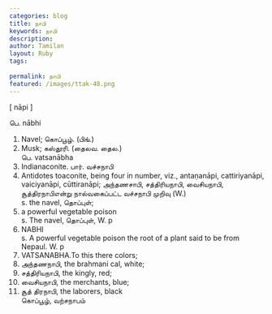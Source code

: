 ```yaml
---
categories: blog
title: நாபி
keywords: நாபி
description: 
author: Tamilan
layout: Ruby
tags: 
 
permalink: நாபி
featured: /images/ttak-48.png
---
```

  
[ nāpi ]  
  
பெ. nābhi  
1. Navel; கொப்பூழ். (பிங்.)  
2. Musk; கஸ்தூரி. (தைலவ. தைல.)  
பெ. vatsanābha  
1. Indianaconite. பார். வச்சநாபி  
2. Antidotes toaconite, being four in number, viz., antaṇanāpi, cattiriyanāpi, vaiciyanāpi, cūttiranāpi; அந்தணசாபி, சத்திரியநாபி, வைசியநாபி, சூத்திரநாபிஎன்று நால்வகைப்பட்ட வச்சநாபி முறிவு (W.)  
s. the navel, தொப்புள்;  
2. a powerful vegetable poison  
s. The navel, தொப்புள், W. p  
461. NABHI  
s. A powerful vegetable poison the root of a plant said to be from Nepaul. W. p  
731. VATSANABHA.To this there colors;  
1. அந்தணநாபி, the brahmani cal, white;  
2. சத்திரியநாபி, the kingly, red;  
3. வைசியநாபி, the merchants, blue;  
4. சூத் திரநாபி, the laborers, black  
கொப்பூழ், வற்சநாபம்